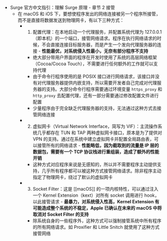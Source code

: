 - Surge 官方中文指引：理解 Surge 原理 - 章节 2 接管
	- 在 macOS 和 iOS 下，要想使程序发出的网络连接被另一个程序所接管，而不是直接将数据发送到物理网卡，有以下三种方式：
		- 1. 配置代理：在本地启动一个代理服务，并配置系统代理为 127.0.0.1 （即本机）的一个端口，接管网络请求。程序在执行网络请求的时候，不会直接连接目标服务器，而是产生一个发向代理服务器的连接 -  **性能最优，对系统侵入性最小，无奈有部分程序不支持**
			- 绝大部分带用户界面的程序在开发时使用了系统的高层网络框架（Cocoa/Cocoa Touch），不需要进行任何额外的工作就可以支持代理
			- 由于命令行程序使用的是 POSIX 接口进行网络请求，该接口并没有对代理服务器提供内嵌支持，所以需要开发者自己完成对代理服务器的支持。大部分命令行程序需要通过环境变量 `https_proxy` 和 `http_proxy` 去配置代理，还有一部分需要通过修改配置文件进行配置
			- 少量程序由于完全缺乏代理服务器的支持，无法通过这种方式去接管网络连接
		- 2. 虚拟网卡（Virtual Network Interface，简写为 VIF）：主流操作系统几乎都存在 TUN 和 TAP 两种虚拟网卡接口，原本是为了提供对 VPN 的支持。通过在系统中建立虚拟网卡并配置全局路由表，可以接管所有的网络请求 -  **性能略低，因为截取到的流量是 IP 层的数据包，需要有一个 TCP 协议栈进行重组装，造成了额外的性能开销**
			- 这种方式对应程序来说是无感知的，所以并不需要程序主动提供支持，几乎所有程序都可以被这种方式接管网络请求。除非程序主动指定了物理网卡，绕过了默认的虚拟网卡
		- 3. Socket Filter：这是 [[macOS]] 的一项内核特性，可以通过注入一个 Kernel Extension（kext）对所有 socket 调用进行 hook，以此接管请求 -  **最暴力，对系统侵入性高，Kernel Extension 有可能造成整个系统的不稳定，Apple 已确认在未来的 macOS 中将取消对 Socket Filter 的支持**
			- 除系统自身的一些程序外，这种方式可以强制接管系统中所有程序的所有网络请求。如 Proxifier 和 Little Snitch 就使用了这种方式接管网络